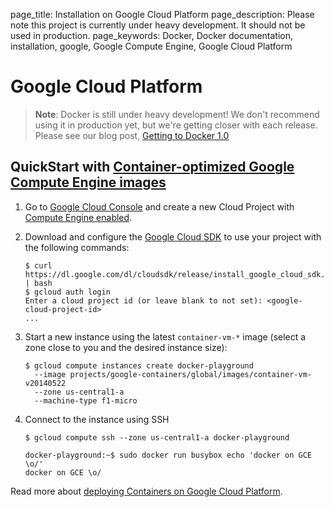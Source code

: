 page_title: Installation on Google Cloud Platform
page_description: Please note this project is currently under heavy development. It should not be used in production.
page_keywords: Docker, Docker documentation, installation, google, Google Compute Engine, Google Cloud Platform

# Google Cloud Platform

> **Note**:
> Docker is still under heavy development! We don't recommend using it in
> production yet, but we're getting closer with each release. Please see
> our blog post, [Getting to Docker 1.0](
> http://blog.docker.io/2013/08/getting-to-docker-1-0/)

## QuickStart with [Container-optimized Google Compute Engine images](https://developers.google.com/compute/docs/containers#container-optimized_google_compute_engine_images)

1. Go to [Google Cloud Console](https://cloud.google.com/console) and
   create a new Cloud Project with [Compute Engine
   enabled](https://developers.google.com/compute/docs/signup).

2. Download and configure the [Google Cloud SDK](
   https://developers.google.com/cloud/sdk/) to use your project
   with the following commands:

    ```
    $ curl https://dl.google.com/dl/cloudsdk/release/install_google_cloud_sdk.bash | bash
    $ gcloud auth login
    Enter a cloud project id (or leave blank to not set): <google-cloud-project-id>
    ...
    ```

3. Start a new instance using the latest `container-vm-*` image (select a zone close to you and the desired instance size):

    ```
    $ gcloud compute instances create docker-playground
      --image projects/google-containers/global/images/container-vm-v20140522
      --zone us-central1-a
      --machine-type f1-micro
    ```

4. Connect to the instance using SSH

    ```
    $ gcloud compute ssh --zone us-central1-a docker-playground
    ```
    ```
    docker-playground:~$ sudo docker run busybox echo 'docker on GCE \o/'
    docker on GCE \o/
    ```

Read more about [deploying Containers on Google Cloud Platform](https://developers.google.com/compute/docs/containers).
